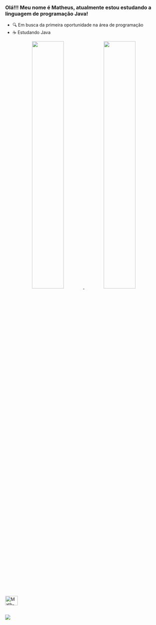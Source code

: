 ### Olá!!! Meu nome é Matheus, atualmente estou estudando a linguagem de programação Java!

- 🔍 Em busca da primeira oportunidade na área de programação
- ☕ Estudando Java


<div align="center">
  <a href="https://https://github.com/matheussoarru">
  <img width="45%" src="https://github-readme-stats.vercel.app/api?username=matheussoarru&show_icons=true&theme=dracula&include_all_commits=true&count_private=true"/>
  <img width="45%" src="https://github-readme-stats.vercel.app/api/top-langs/?username=matheussoarru&layout=compact&langs_count=7&theme=dracula"/>
</div>

<div style="display: inline_block"><br>
  <img align="center" alt="Math-Java" height="30" width="40" 
src="https://cdn.jsdelivr.net/gh/devicons/devicon/icons/java/java-original.svg">
</div>

  ##

</div>
  <a href="https://www.linkedin.com/in/matheus-soares-arruda-b91624251/" target="_blank"><img src="https://img.shields.io/badge/-LinkedIn-%230077B5?style=for-the-badge&logo=linkedin&logoColor=white" target="_blank"></a> 
</div>


